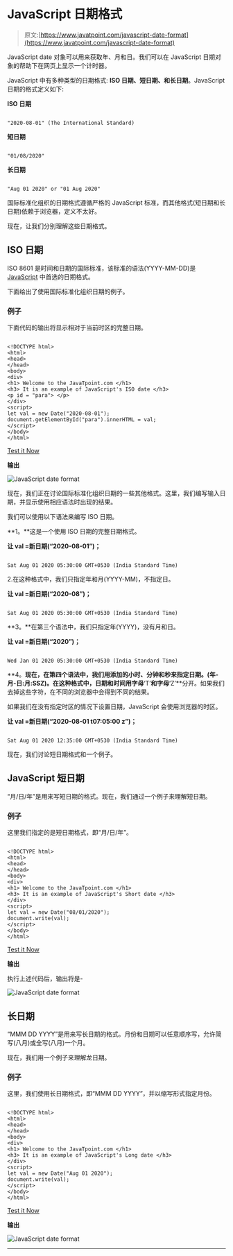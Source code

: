 # JavaScript 日期格式

> 原文:[https://www.javatpoint.com/javascript-date-format](https://www.javatpoint.com/javascript-date-format)

JavaScript date 对象可以用来获取年、月和日。我们可以在 JavaScript 日期对象的帮助下在网页上显示一个计时器。

JavaScript 中有多种类型的日期格式: **ISO 日期、短日期、**和**长日期**。JavaScript 日期的格式定义如下:

**ISO 日期**

```

"2020-08-01" (The International Standard)

```

**短日期**

```

"01/08/2020"

```

**长日期**

```

"Aug 01 2020" or "01 Aug 2020"

```

国际标准化组织的日期格式遵循严格的 JavaScript 标准，而其他格式(短日期和长日期)依赖于浏览器，定义不太好。

现在，让我们分别理解这些日期格式。

## ISO 日期

ISO 8601 是时间和日期的国际标准，该标准的语法(YYYY-MM-DD)是 [JavaScript](https://www.javatpoint.com/javascript-tutorial) 中首选的日期格式。

下面给出了使用国际标准化组织日期的例子。

### 例子

下面代码的输出将显示相对于当前时区的完整日期。

```

<!DOCTYPE html>
<html>
<head>
</head>
<body>
<div>
<h1> Welcome to the JavaTpoint.com </h1>
<h3> It is an example of JavaScript's ISO date </h3>
<p id = "para"> </p>
</div>
<script>
let val = new Date("2020-08-01");
document.getElementById("para").innerHTML = val;
</script>
</body>
</html>

```

[Test it Now](https://www.javatpoint.com/oprweb/test.jsp?filename=javascript-date-format1)

**输出**

![JavaScript date format](../Images/9a3b918580220dc1fa88ca07647058d9.png)

现在，我们正在讨论国际标准化组织日期的一些其他格式。这里，我们编写输入日期，并显示使用相应语法时出现的结果。

我们可以使用以下语法来编写 ISO 日期。

**1。**这是一个使用 ISO 日期的完整日期格式。

**让 val =新日期(“2020-08-01”)；**

```

Sat Aug 01 2020 05:30:00 GMT+0530 (India Standard Time)

```

2.在这种格式中，我们只指定年和月(YYYY-MM)，不指定日。

**让 val =新日期(“2020-08”)；**

```

Sat Aug 01 2020 05:30:00 GMT+0530 (India Standard Time)

```

**3。**在第三个语法中，我们只指定年(YYYY)，没有月和日。

**让 val =新日期(“2020”)；**

```

Wed Jan 01 2020 05:30:00 GMT+0530 (India Standard Time)

```

**4。**现在，在第四个语法中，我们用添加的小时、分钟和秒来指定日期。(年-月-日:月:SSZ)。在这种格式中，日期和时间用字母**‘T’**和字母**‘Z’**分开。如果我们去掉这些字符，在不同的浏览器中会得到不同的结果。

如果我们在没有指定时区的情况下设置日期，JavaScript 会使用浏览器的时区。

**让 val =新日期(“2020-08-01 t07:05:00 z”)；**

```

Sat Aug 01 2020 12:35:00 GMT+0530 (India Standard Time)

```

现在，我们讨论短日期格式和一个例子。

## JavaScript 短日期

“月/日/年”是用来写短日期的格式。现在，我们通过一个例子来理解短日期。

### 例子

这里我们指定的是短日期格式，即“月/日/年”。

```

<!DOCTYPE html>
<html>
<head>
</head>
<body>
<div>
<h1> Welcome to the JavaTpoint.com </h1>
<h3> It is an example of JavaScript's Short date </h3>
</div>
<script>
let val = new Date("08/01/2020");
document.write(val);
</script>
</body>
</html>

```

[Test it Now](https://www.javatpoint.com/oprweb/test.jsp?filename=javascript-date-format2)

**输出**

执行上述代码后，输出将是-

![JavaScript date format](../Images/00ed30486d6865004c811f32bda1d101.png)

## 长日期

“MMM DD YYYY”是用来写长日期的格式。月份和日期可以任意顺序写，允许简写(八月)或全写(八月)一个月。

现在，我们用一个例子来理解龙日期。

### 例子

这里，我们使用长日期格式，即“MMM DD YYYY”，并以缩写形式指定月份。

```

<!DOCTYPE html>
<html>
<head>
</head>
<body>
<div>
<h1> Welcome to the JavaTpoint.com </h1>
<h3> It is an example of JavaScript's Long date </h3>
</div>
<script>
let val = new Date("Aug 01 2020");
document.write(val);
</script>
</body>
</html>

```

[Test it Now](https://www.javatpoint.com/oprweb/test.jsp?filename=javascript-date-format3)

**输出**

![JavaScript date format](../Images/8cf4bd487d9e098ecdc4df6ecc706291.png)

* * *